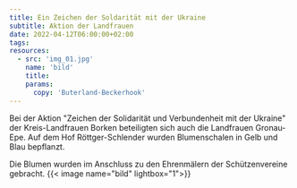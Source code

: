 ```yaml
---
title: Ein Zeichen der Soldarität mit der Ukraine
subtitle: Aktion der Landfrauen 
date: 2022-04-12T06:00:00+02:00
tags:
resources:
  - src: 'img_01.jpg'
    name: 'bild'
    title:
    params:
      copy: 'Buterland-Beckerhook'
---
```


Bei der Aktion "Zeichen der Solidarität und Verbundenheit mit der Ukraine" der Kreis-Landfrauen Borken 
beteiligten sich auch die Landfrauen Gronau-Epe. Auf dem Hof Röttger-Schlender wurden Blumenschalen in
Gelb und Blau bepflanzt.
 <!--more-->
Die Blumen wurden im Anschluss zu den Ehrenmälern der Schützenvereine gebracht.
{{< image name="bild" lightbox="1">}}

